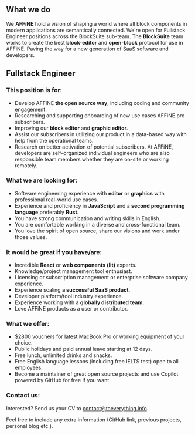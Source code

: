## What we do

We **AFFiNE** hold a vision of shaping a world where all block components in modern applications are semantically connected.
We're open for Fullstack Engineer positions across the BlockSuite sub-team. The **BlockSuite** team works to create the best **block-editor** and **open-block** protocol for use in AFFiNE. Paving the way for a new generation of SaaS software and developers.

## Fullstack Engineer

### This position is for:

-   Develop AFFiNE **the open source way**, including coding and community engagement.
-   Researching and supporting onboarding of new use cases AFFiNE.pro subscribers.
-   Improving our **block editor** and **graphic editor**.
-   Assist our subscribers in utilizing our product in a data-based way with help from the operational teams.
-   Research on better activation of potential subscribers. At AFFiNE, developers are self-organized individual engineers who are also responsible team members whether they are on-site or working remotely.

### What we are looking for:

-   Software engineering experience with **editor** or **graphics** with professional real-world use cases.
-   Experience and proficiency in **JavaScript** and a **second programming language** preferably **Rust**.
-   You have strong communication and writing skills in English.
-   You are comfortable working in a diverse and cross-functional team.
-   You love the spirit of open source, share our visions and work under those values.

### It would be great if you have/are:

-   Incredible **React** or **web components (lit)** experts.
-   Knowledge/project management tool enthusiast.
-   Licensing or subscription management or enterprise software company experience.
-   Experience scaling **a successful SaaS product**.
-   Developer platform/tool industry experience.
-   Experience working with a **globally distributed team**.
-   Love AFFiNE products as a user or contributor.

### What we offer:

-   $2800 vouchers for latest MacBook Pro or working equipment of your choice.
-   Public holidays and paid annual leave starting at 12 days.
-   Free lunch, unlimited drinks and snacks.
-   Free English language lessons (including free IELTS test) open to all employees.
-   Become a maintainer of great open source projects and use Copilot powered by GitHub for free if you want.

### Contact us:

Interested? Send us your CV to [contact@toeverything.info](mailto:contact@toeverything.info).

Feel free to include any extra information (GitHub link, previous projects, personal blog etc.).
